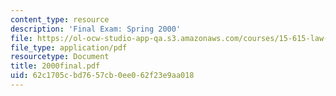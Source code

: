 ```yaml
---
content_type: resource
description: 'Final Exam: Spring 2000'
file: https://ol-ocw-studio-app-qa.s3.amazonaws.com/courses/15-615-law-for-the-entrepreneur-and-manager-spring-2003/62c1705cbd7657cb0ee062f23e9aa018_2000final.pdf
file_type: application/pdf
resourcetype: Document
title: 2000final.pdf
uid: 62c1705c-bd76-57cb-0ee0-62f23e9aa018
---
```


